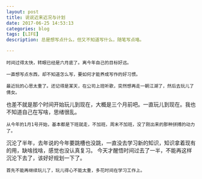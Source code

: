 ```yaml
---
layout: post
title: 说说近来近况与计划
date: 2017-06-25 14:53:13
categories: blog
tags: [LIFE]
description: 总是想写点什么，但又不知道写什么，随笔写点咯。

---
```



	时间过得太快，转眼已经是六月底了。离今年自己的目标好远。

	一直想写点东西，却不知道怎么写，要如何才能养成写作的好习惯。

	最近玩的心思太重了。还记得是某天，在公司上班听歌，突然想再走一朝江湖了，然后去玩儿了倩女。
也差不就是那个时间开始玩儿到现在，大概是三个月前吧。一直玩儿到现在。我也不知道自己在写啥，思绪很乱。

	从今年的1月1号开始，基本都是下班就走，不加班，周末不加班，没了刚出来的那种拼搏的动力了。
沉沦了半年，去年说的今年要跳槽也没跳，一直没去学习新的知识，知识拿着现有的用，缺啥找啥，感觉也没认真复习。
今天才醒悟时间过去了一半，不能再这样沉沦下去了，该好好规划一下了。

	首先不能再继续玩儿了，玩儿得心不能太重，多花时间在学习工作上。

	
